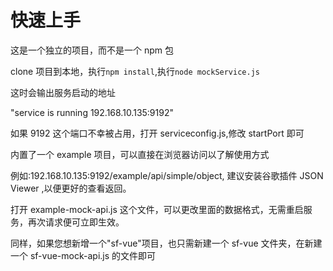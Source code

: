# 快速上手

这是一个独立的项目，而不是一个 npm 包

clone 项目到本地，执行`npm install`,执行`node mockService.js`

这时会输出服务启动的地址

"service is running 192.168.10.135:9192"

如果 9192 这个端口不幸被占用，打开 serviceconfig.js,修改 startPort 即可

内置了一个 example 项目，可以直接在浏览器访问以了解使用方式

例如:192.168.10.135:9192/example/api/simple/object, 建议安装谷歌插件 JSON Viewer ,以便更好的查看返回。

打开 example-mock-api.js 这个文件，可以更改里面的数据格式，无需重启服务，再次请求便可立即生效。

同样，如果您想新增一个"sf-vue"项目，也只需新建一个 sf-vue 文件夹，在新建一个 sf-vue-mock-api.js 的文件即可
